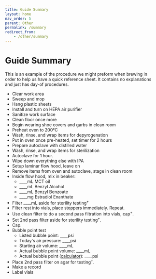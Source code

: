 ```yaml
---
title: Guide Summary
layout: home
nav_order: 5
parent: Other
permalink: /summary
redirect_from:
    - /other/summary
---
```


# Guide Summary

This is an example of the procedure we might preform when brewing in order to help us have a quick reference sheet. It contains no explanations and just has day-of procedures. 

* Clear work area
* Sweep and mop
* Hang plastic sheets
* Install and turn on HEPA air purifier
* Sanitize work surface
* Clean floor once more
* Begin wearing shoe covers and garbs in clean room
* Preheat oven to 200°C
* Wash, rinse, and wrap items for depyrogenation
* Put in oven once pre-heated, set timer for 2 hours
* Prepare autoclave with distilled water
* Wash, rinse, and wrap items for sterilization
* Autoclave for 1 hour.
* Wipe down everything else with IPA
* Setup laminar flow hood, leave on
* Remove items from oven and autoclave, stage in clean room
* Inside flow hood, mix in beaker:
  * ____mL MCT oil
  * ____mL Benzyl Alcohol
  * ____mL Benzyl Benzoate
  * ____mg Estradiol Enanthate
* Filter ____mL aside for sterility testing<sup>+</sup>
* Filter rest into vials, place stoppers immediately. Repeat.
* Use clean filter to do a second pass filtration into vials, cap<sup>+</sup>.
* Set 2nd pass filter aside for sterility testing<sup>+</sup>.
* Cap.
* Bubble point test
  * Listed bubble point: ____psi
  * Today's air pressure: ____psi
  * Starting air volume: ____mL
  * Actual bubble point volume: ____mL
  * Actual bubble point ([calculator](https://www.omnicalculator.com/physics/boyles-law)): ____psi
* Place 2nd pass filter on agar for testing<sup>+</sup>.
* Make a record
* Label vials